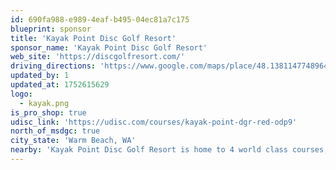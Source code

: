 ```yaml
---
id: 690fa988-e989-4eaf-b495-04ec81a7c175
blueprint: sponsor
title: 'Kayak Point Disc Golf Resort'
sponsor_name: 'Kayak Point Disc Golf Resort'
web_site: 'https://discgolfresort.com/'
driving_directions: 'https://www.google.com/maps/place/48.13811477489648,-122.33887360162694'
updated_by: 1
updated_at: 1752615629
logo:
  - kayak.png
is_pro_shop: true
udisc_link: 'https://udisc.com/courses/kayak-point-dgr-red-odp9'
north_of_msdgc: true
city_state: 'Warm Beach, WA'
nearby: 'Kayak Point Disc Golf Resort is home to 4 world class courses, is the #1 rated course in Washington State and #53 in the World.'
---
```

